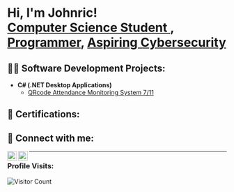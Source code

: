 <h1>Hi, I'm Johnric! <br/><a href="https://www.linkedin.com/in/johnric-batas-a66714253/">Computer Science Student </a>, <a href="https://github.com/johnricB">Programmer</a>, <a href="https://www.linkedin.com/in/johnric-batas-a66714253/">Aspiring Cybersecurity </a></h1>

<h2>👨‍💻 Software Development Projects:</h2>


- <b>C# (.NET Desktop Applications)</b>
  - [QRcode Attendance Monitoring System 7/11](https://github.com/johnricB/AttendanceMonitoringSystem/blob/main/README.md)
    
 
<h2> 📃 Certifications:</h2>


<h2> 🤳 Connect with me:</h2>


[<img align="left" alt="Johnric | LinkedIn" width="22px" src="https://cdn.jsdelivr.net/npm/simple-icons@v3/icons/linkedin.svg" />][linkedin]
[<img align="left" alt="Johnric | Instagram" width="22px" src="https://cdn.jsdelivr.net/npm/simple-icons@v3/icons/instagram.svg" />][instagram]


[instagram]: https://www.instagram.com/johnric.b14/
[linkedin]:https://www.linkedin.com/in/johnric-batas-a66714253/


-----------------------------------
### Profile Visits:
![Visitor Count](https://profile-counter.glitch.me/{johnricB}/count.svg)



